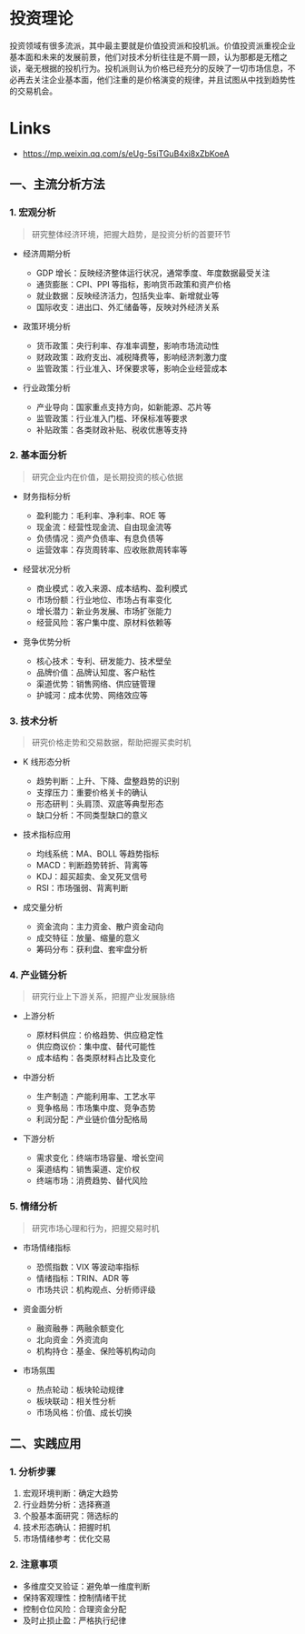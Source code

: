 # 投资理论

投资领域有很多流派，其中最主要就是价值投资派和投机派。价值投资派重视企业基本面和未来的发展前景，他们对技术分析往往是不屑一顾，认为那都是无稽之谈，毫无根据的投机行为。投机派则认为价格已经充分的反映了一切市场信息，不必再去关注企业基本面，他们注重的是价格演变的规律，并且试图从中找到趋势性的交易机会。

# Links

- https://mp.weixin.qq.com/s/eUg-5siTGuB4xi8xZbKoeA

## 一、主流分析方法

### 1. 宏观分析

> 研究整体经济环境，把握大趋势，是投资分析的首要环节

- 经济周期分析

  - GDP 增长：反映经济整体运行状况，通常季度、年度数据最受关注
  - 通货膨胀：CPI、PPI 等指标，影响货币政策和资产价格
  - 就业数据：反映经济活力，包括失业率、新增就业等
  - 国际收支：进出口、外汇储备等，反映对外经济关系

- 政策环境分析

  - 货币政策：央行利率、存准率调整，影响市场流动性
  - 财政政策：政府支出、减税降费等，影响经济刺激力度
  - 监管政策：行业准入、环保要求等，影响企业经营成本

- 行业政策分析
  - 产业导向：国家重点支持方向，如新能源、芯片等
  - 监管政策：行业准入门槛、环保标准等要求
  - 补贴政策：各类财政补贴、税收优惠等支持

### 2. 基本面分析

> 研究企业内在价值，是长期投资的核心依据

- 财务指标分析

  - 盈利能力：毛利率、净利率、ROE 等
  - 现金流：经营性现金流、自由现金流等
  - 负债情况：资产负债率、有息负债等
  - 运营效率：存货周转率、应收账款周转率等

- 经营状况分析

  - 商业模式：收入来源、成本结构、盈利模式
  - 市场份额：行业地位、市场占有率变化
  - 增长潜力：新业务发展、市场扩张能力
  - 经营风险：客户集中度、原材料依赖等

- 竞争优势分析
  - 核心技术：专利、研发能力、技术壁垒
  - 品牌价值：品牌认知度、客户粘性
  - 渠道优势：销售网络、供应链管理
  - 护城河：成本优势、网络效应等

### 3. 技术分析

> 研究价格走势和交易数据，帮助把握买卖时机

- K 线形态分析

  - 趋势判断：上升、下降、盘整趋势的识别
  - 支撑压力：重要价格关卡的确认
  - 形态研判：头肩顶、双底等典型形态
  - 缺口分析：不同类型缺口的意义

- 技术指标应用

  - 均线系统：MA、BOLL 等趋势指标
  - MACD：判断趋势转折、背离等
  - KDJ：超买超卖、金叉死叉信号
  - RSI：市场强弱、背离判断

- 成交量分析
  - 资金流向：主力资金、散户资金动向
  - 成交特征：放量、缩量的意义
  - 筹码分布：获利盘、套牢盘分析

### 4. 产业链分析

> 研究行业上下游关系，把握产业发展脉络

- 上游分析

  - 原材料供应：价格趋势、供应稳定性
  - 供应商议价：集中度、替代可能性
  - 成本结构：各类原材料占比及变化

- 中游分析

  - 生产制造：产能利用率、工艺水平
  - 竞争格局：市场集中度、竞争态势
  - 利润分配：产业链价值分配格局

- 下游分析
  - 需求变化：终端市场容量、增长空间
  - 渠道结构：销售渠道、定价权
  - 终端市场：消费趋势、替代风险

### 5. 情绪分析

> 研究市场心理和行为，把握交易时机

- 市场情绪指标

  - 恐慌指数：VIX 等波动率指标
  - 情绪指标：TRIN、ADR 等
  - 市场共识：机构观点、分析师评级

- 资金面分析

  - 融资融券：两融余额变化
  - 北向资金：外资流向
  - 机构持仓：基金、保险等机构动向

- 市场氛围
  - 热点轮动：板块轮动规律
  - 板块联动：相关性分析
  - 市场风格：价值、成长切换

## 二、实践应用

### 1. 分析步骤

1. 宏观环境判断：确定大趋势
2. 行业趋势分析：选择赛道
3. 个股基本面研究：筛选标的
4. 技术形态确认：把握时机
5. 市场情绪参考：优化交易

### 2. 注意事项

- 多维度交叉验证：避免单一维度判断
- 保持客观理性：控制情绪干扰
- 控制仓位风险：合理资金分配
- 及时止损止盈：严格执行纪律
